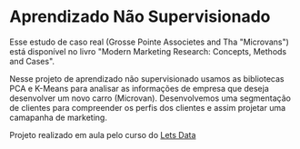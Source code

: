 # Aprendizado Não Supervisionado

Esse estudo de caso real (Grosse Pointe Associetes and Tha "Microvans") está disponível no livro "Modern Marketing Research: Concepts, Methods and Cases".


Nesse projeto de aprendizado não supervisionado usamos as bibliotecas PCA e K-Means para analisar as informações de empresa que deseja desenvolver um novo carro (Microvan). Desenvolvemos uma segmentação de clientes para compreender os perfis dos clientes e assim projetar uma camapanha de marketing.
 
 Projeto realizado em aula pelo curso do [Lets Data](https://www.letsdata.ai/sobre-nos)
 
